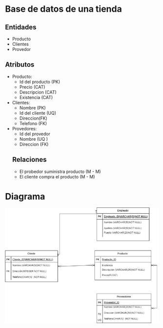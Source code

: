 # Base de datos de una tienda 
## Entidades 
- Producto 
- Clientes 
- Provedor 
## Atributos 
- Producto: 
  - Id del producto (PK)
  - Precio (CAT)
  -  Descripcion (CAT)
  - Existencia (CAT)
- Clientes: 
  - Nombre (PK)
  - Id del cliente (UQ)
  - Direccion(FK)
  - Telefono (FK)
 - Provedores:
     - Id del provedor 
     - Nombre (UQ )
     - Direccion (FK)
     ## Relaciones
     - El probedor suministra producto (M - M)
     - El cliente compra el producto (M - M)
# Diagrama 
![Image text](/Img/diagrama.png)


